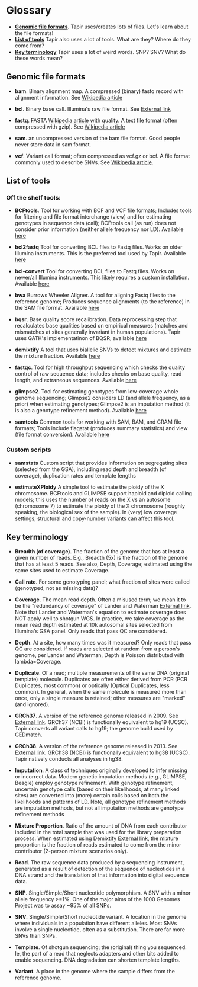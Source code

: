 # Glossary

-  [**Genomic file formats**](#genomic-file-formats). Tapir uses/creates lots of files. Let's learn about the file formats!
-  [**List of tools**](#list-of-tools) Tapir also uses a lot of tools. What are they? Where do they come from?
-  [**Key terminology**](#key-terminology) Tapir uses a lot of weird words. SNP? SNV? What do these words mean?


## Genomic file formats

- **bam**. Binary alignment map. A compressed (binary) fastq record with alignment information. See [Wikipedia article](https://en.wikipedia.org/wiki/SAM_(file_format))

- **bcl**. Binary base call. Illumina's raw file format. See [External link](https://www.illumina.com/informatics/sequencing-data-analysis/sequence-file-formats.html)

- **fastq**. FASTA [Wikipedia article](https://en.wikipedia.org/wiki/FASTA_format) with quality. A text file format (often compressed with gzip). See [Wikipedia article](https://en.wikipedia.org/wiki/FASTQ_format)

- **sam**. an uncompressed version of the bam file format. Good people never store data in sam format.

- **vcf**. Variant call format; often compressed as vcf.gz or bcf. A file format commonly used to describe SNVs. See [Wikipedia article](https://en.wikipedia.org/wiki/Variant_Call_Format).


## List of tools
### Off the shelf tools:
- **BCFtools**. Tool for working with BCF and VCF file formats; Includes tools for filtering and file format interchange (view) and for estimating genotypes in sequence data (call); BCFtools call (as run) does not consider prior information (neither allele frequency nor LD). Available [here](https://github.com/samtools/bcftools)

- **bcl2fastq** Tool for converting BCL files to Fastq files. Works on older Illumina instruments. This is the preferred tool used by Tapir. Available [here](https://emea.support.illumina.com/sequencing/sequencing_software/bcl2fastq-conversion-software/downloads.html)

- **bcl-convert** Tool for converting BCL files to Fastq files. Works on newer/all Illumina instruments. This likely requires a custom installation. Available [here](https://www.illumina.com/content/illumina-support/language-master/en/sequencing/sequencing_software/bcl-convert/downloads.html)

- **bwa** Burrows Wheeler Aligner. A tool for aligning Fastq files to the reference genome; Produces sequence alignments (to the reference) in the SAM file format. Available [here](https://github.com/lh3/bwa)

- **bqsr**. Base quality score recalibration. Data reprocessing step that recalculates base qualities based on empirical measures (matches and mismatches at sites generally invariant in human populations). Tapir uses GATK's implementatinon of BQSR, available [here](https://github.com/broadinstitute/gatk/releases)

- **demixtify** A tool that uses biallelic SNVs to detect mixtures and estimate the mixture fraction. Available [here](https://github.com/Ahhgust/Demixtify)

- **fastqc**. Tool for high throughput sequencing which checks the quality control of raw sequence data; includes checks on base quality, read length, and extraneous sequences. Available [here](https://www.bioinformatics.babraham.ac.uk/projects/fastqc/)

- **glimpse2**. Tool for estimating genotypes from low-coverage whole genome sequencing; Glimpse2 considers LD (and allele frequency, as a prior) when estimating genotypes; Glimpse2 is an imputation method (it is also a genotype refinement method). Available [here](https://github.com/odelaneau/GLIMPSE)

- **samtools** Common tools for working with SAM, BAM, and CRAM file formats; Tools include flagstat (produces summary statistics) and view (file format conversion). Available [here](https://github.com/samtools)

### Custom scripts

- **samstats** Custom script that provides information on segregating sites (selected from the GSA), including read depth and breadth (of coverage), duplication rates and template lengths

- **estimateXPloidy** A simple tool to estimate the ploidy of the X chromosome. BCFtools and GLIMPSE support haploid and diploid calling models; this uses the number of reads on the X vs an autosome (chromosome 7) to estimate the ploidy of the X chromosome (roughly speaking, the biological sex of the sample). In (very) low coverage settings, structural and copy-number variants can affect this tool.


## Key terminology
- **Breadth (of coverage)**. The fraction of the genome that has at least a given number of reads. E.g., Breadth (5x) is the fraction of the genome that has at least 5 reads. See also, Depth, Coverage; estimated using the same sites used to estimate Coverage.

- **Call rate**. For some genotyping panel; what fraction of sites were called (genotyped, not as missing data)?

- **Coverage**. The mean read depth. Often a misused term; we mean it to be the "redundancy of coverage" of Lander and Waterman [External link](https://doi.org/10.1016/0888-7543(88)90007-9). Note that Lander and Waterman's equation to estimate coverage does NOT apply well to shotgun WGS. In practice, we take coverage as the mean read depth estimated at 10k autosomal sites selected from Illumina's GSA panel. Only reads that pass QC are considered.

- **Depth**. At a site, how many times was it measured? Only reads that pass QC are considered. If reads are selected at random from a person's genome, per Lander and Waterman, Depth is Poisson distributed with lambda=Coverage.

- **Duplicate**. Of a read; multiple measurements of the same DNA (original template) molecule. Duplicates are often either derived from PCR (PCR Duplicates, most common) or optically (Optical Duplicates, less common). In general, when the same molecule is measured more than once, only a single measure is retained; other measures are "marked" (and ignored).

- **GRCh37**. A version of the reference genome released in 2009. See [External link](https://www.ncbi.nlm.nih.gov/datasets/genome/GCF_000001405.13/). GRCh37 (NCBI) is functionally equivalent to hg19 (UCSC). Tapir converts all variant calls to hg19; the genome build used by GEDmatch.

- **GRCh38**. A version of the reference genome released in 2013. See [External link](https://www.ncbi.nlm.nih.gov/datasets/genome/GCF_000001405.26/). GRCh38 (NCBI) is functionally equivalent to hg38 (UCSC). Tapir natively conducts all analyses in hg38.

- **Imputation**. A class of techniques originally developed to infer missing or incorrect data. Modern genetic imputation methods (e.g., GLIMPSE, Beagle) employ genotype refinement. With genotype refinement, uncertain genotype calls (based on their likelihoods, at many linked sites) are converted into (more) certain calls based on both the likelihoods and patterns of LD. Note, all genotype refinement methods are imputation methods, but not all imputation methods are genotype refinement methods

- **Mixture Proportion**. Ratio of the amount of DNA from each contributor included in the total sample that was used for the library preparation process. When estimated using Demixtify [External link](https://doi.org/10.1016/j.fsigen.2023.102980), the mixture proportion is the fraction of reads estimated to come from the minor contributor (2-person mixture scenarios only).

- **Read**. The raw sequence data produced by a sequencing instrument, generated as a result of detection of the sequence of nucleotides in a DNA strand and the translation of that information into digital sequence data.

- **SNP**. Single/Simple/Short nucleotide polymorphism. A SNV with a minor allele frequency >=1%. One of the major aims of the 1000 Genomes Project was to assay ~95% of all SNPs.

- **SNV**. Single/Simple/Short nucleotide variant. A location in the genome where individuals in a population have different alleles. Most SNVs involve a single nucleotide, often as a substitution. There are far more SNVs than SNPs.

- **Template**. Of shotgun sequencing; the (original) thing you sequenced. Ie, the part of a read that neglects adapters and other bits added to enable sequencing. DNA degradation can shorten template lengths.

- **Variant**. A place in the genome where the sample differs from the reference genome.
